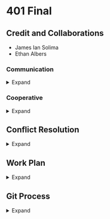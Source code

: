 # 401 Final

## Credit and Collaborations

- James Ian Solima
- Ethan Albers

### Communication

<details closed><summary>Expand</summary>

What hours will you be available to communicate?

- M-F 9am-6pm PST (We'll keep in contact)
- Weekends, on discretion

What platform will you use to communicate (ie. Slack, phone …)?

- Slack, Remo

How often will you take breaks?

- breaks as needed, Hourly

What is your plan if you start to fall behind?

- We will choose to allocate some additional time to strategize the necessary tasks. This will be done either before 
  or after class, when our minds are refreshed. We may also consider reassessing our objectives and functionalities, 
  and diligently accomplish all the essential elements required for a functional minimum viable product (MVP).

How will you communicate after hours and on the weekend?

- Slack, Remo

What is your strategy for ensuring everyone’s voice is heard?

- Every day, we will hold a meeting to monitor the progress of each team member, during which we will discuss any problems, coding obstacles, and establish daily objectives.

How will you ensure that you are creating a safe environment where everyone feels comfortable speaking up?

- Our commitment is to maintain open lines of communication and foster an environment that is inclusive and free from hostility.

</details>

### Cooperative

<details closed><summary>Expand</summary>

Make a list of each parson’s strengths.

- James: Adaptable, communication
- Ethan: Technical ability, problem solving


How can you best utilize these strengths in the execution of your project?

- Together, we will assist one another throughout the journey, leveraging our unique abilities to compensate for 
  potential shortcomings and share knowledge from each other whenever feasible.

In which professional competencies do you each want to develop greater strength?

- James: Understanding documentation and being better at coding in general
- Ethan: Organization, vision of project

Knowing that every person in your team needs to understand the code, how do you plan to approach the day-to-day development?

- We will strive to produce code that is both idiomatic and meaningful, ensuring comprehension for all members of 
  the team.

</details>

## Conflict Resolution

<details closed><summary>Expand</summary>


What will be your group’s process to resolve conflict, when it arises?

- Our approach involves documenting our conflicts and seeking the input of a neutral third party to provide guidance on progressing. Furthermore, we will engage in open communication to address any concerns before they escalate into significant problems.

What will your team do if one person is pulling all the weight while the other person is not contributing?

- Assign the individual with driving duties or involve them in supporting the team. Alternatively, they can assume 
  the role of a navigator to assist a team member who struggles with learning. 

What will your team do if one person is taking over the project and not letting the other member contribute?

- Convene a meeting to distribute the tasks, ensuring that they are not assigned to a single individual.

How will you approach each other and the challenge of building an application knowing that it is impossible for two people to be at the exact same place in understanding and skill level?

- Exercise patience and allow a more self-assured individual to guide the less skilled driver.

How will you raise concerns to members who are not adequately contributing?

- We will address these concerns during a meeting and assign suitable actions accordingly.

How and when will you escalate the conflict if your resolution attempts are unsuccessful?

- When the project's advancement is compromised, seek the assistance of an external party.

</details>

## Work Plan

<details closed><summary>Expand</summary>

How you will identify tasks, assign tasks, know when they are complete, and manage work in general?

- During our morning standups, we will review the tasks to be completed, allocate assignments based on individual 
comfort levels, and then conclude for the day.

What project management tool will be used?

- Trello, Figma

</details>

## Git Process

<details closed><summary>Expand</summary>

What components of your project will live on GitHub?

- The Front and back end repo

How will you share the repository with your teammates?

- Collaborative access

What is your Git flow?

- Dev -> 
- Feature Branch -> 
- Work on Feature -> PR to Dev -> 
- Review & Approval -> 
- Merge into Dev -> 
- Delete Feature branch -> 
- Merge Dev into Main

Will you be using a PR review workflow? If so, consider:

Yes

How many people must review a PR?
  
- 1 other teammate
  
Who merges PRs?
  
- Reviewer
  
How often will you merge?
  
- At least once a day, or when a feature is complete
  
How will you communicate that it’s time to merge?
  
- We will communicate through Slack and Remo

</details>
